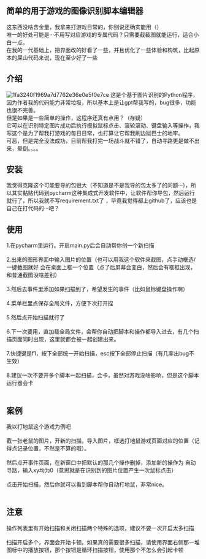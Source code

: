 ## 简单的用于游戏的图像识别脚本编辑器
这东西没啥含金量，我拿来打游戏日常的，你别说还确实能用（）<br>
唯一的好处可能是···不用写对应游戏的专属代码？只需要截截图就能运行，适合小白一点。<br>
在我的一代基础上，把界面改的好看了一些，并且优化了一些体验和构筑，比起原本的屎山代码来说，现在至少好了一些<br>


## 介绍
![1fa3240f1969a7d7762e36e0e5f0e7ce](https://github.com/mrmanforgithub/Easy_ScriptRunner/assets/98746422/2b245723-ce4a-4fd4-accd-30dc69301c58)
这是个基于图片识别的Python程序，因为作者我的代码能力非常垃圾，所以基本上是让gpt帮我写的，bug很多，功能也很不完善。<br>
但是如果是一些简单的操作，这程序还真有点用？（存疑）<br>
它可以在识别特定图片成功后执行模拟鼠标点击、滚轮滚动、键盘输入等操作，我写这个是为了帮我打游戏的每日日常，也打算让它帮我刷边狱巴士的地牢。<br>
可恶，但是完全没法成功，目前帮我打完一场战斗就不错了，自动寻路更是做不出来，晕倒。。。。<br>

## 安装
我觉得克隆这个可能要导的包很大（不知道是不是我导的包太多了的问题···），所以其实黏贴代码到pycharm这种集成式开发软件中，让软件帮你导包，然后运行就行了，所以我就不写requirement.txt了 ，毕竟我觉得都上github了，应该也是自己在打代码的···吧？<br>

## 使用
1.在pycharm里运行。开启main.py后会自动帮你创一个新扫描<br><br>
2.出来的图形界面中输入图片的位置（也可以用我这个软件来截图，点手动框选/一键截图就好  会在桌面上框一个位置（点了后屏幕会变白，然后会有框框出现，和普通截图没啥差别）<br><br>
3.然后去事件里添加如果扫描到了，希望发生的事件（比如鼠标键盘操作啊）<br><br>
4.菜单栏里点保存全局文件，方便下次打开捏<br><br>
5.然后点开始扫描就行了<br><br>
6.下一次要用，直加载全局文件，会帮你自动把脚本和操作都导入进去，有几个扫描页面同时出现，这里就都会被一起创建出来。<br><br>
7.快捷键是f1，按下全部统一开始扫描，esc按下全部停止扫描（有几率出bug不生效）<br><br>
8.建议一次不要开多个脚本一起扫描，会卡，虽然对游戏没啥影响，但是这个脚本运行器会卡<br><br>

## 案例
我以打地鼠这个游戏为例吧<br><br>
截一张老鼠的图片，开新的扫描，导入图片，框选打地鼠游戏页面对应的位置（记得点记录位置，不然是不算的哦）。<br><br>
然后点开事件页面，在新窗口中把默认的那几个操作删掉，添加新的操作为 自动寻路，输入xy均为0（意思就是在识别到的图片位置产生一次鼠标点击）<br><br>
点击开始扫描，然后你就可以看到脚本帮你自动打地鼠，非常nice。<br><br>

## 注意
操作列表里有开始扫描和关闭扫描两个特殊的选项，建议不要一次开启太多扫描<br><br>
扫描开启多个，界面会开始卡顿。如果真的需要很多扫描，请使用界面右侧那一堆图标中的播放按钮，那个按钮是循环扫描按钮，使用那个不怎么会引起卡顿<br><br>
